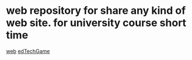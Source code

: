 # web repository for share any kind of web site. for university course short time
 <a href="https://rony7s.github.io/web">web</a>
 <a href="https://rony7s.github.io/web/edTechGame">edTechGame</a>
